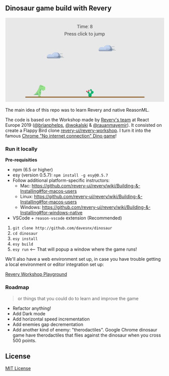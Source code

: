 ## Dinosaur game build with Revery

![](./docs/demo.png)

The main idea of this repo was to learn Revery and native ReasonML.

The code is based on the Workshop made by [Revery's team](https://github.com/revery-ui) at React Europe 2019 ([@brianphelps](https://github.com/bryphe), [@wokalski](https://github.com/wokalski) & [@rauanmayemir](https://github.com/rauanmayemir)). It consisted on create a Flappy Bird clone [revery-ui/revery-workshop](https://github.com/revery-ui/revery-workshop). I turn it into the famous [Chrome "No internet connection" Dino game](chrome://dino)!

### Run it locally

**Pre-requisities**

- npm (6.5 or higher)
- esy (version 0.5.7): `npm install -g esy@0.5.7`
- Follow additional platform-specific instructors:
  - Mac: https://github.com/revery-ui/revery/wiki/Building-&-Installing#for-macos-users
  - Linux: https://github.com/revery-ui/revery/wiki/Building-&-Installing#for-macos-users
  - Windows: https://github.com/revery-ui/revery/wiki/Building-&-Installing#for-windows-native
- VSCode + `reason-vscode` extension (Recommended)

<!-- The first-time build can take a while, as the entire compiler toolchain is being built. -->

1. `git clone http://github.com/davesnx/dinosaur`
2. `cd dinosaur`
3. `esy install`
4. `esy build`
5. `esy run` <-- That will popup a window where the game runs!

We'll also have a web environment set up, in case you have trouble getting a local environment or editor integration set up:

[Revery Workshop Playground](https://outrunlabs.com/revery/workshop)

### Roadmap
> or things that you could do to learn and improve the game
- Refactor anything!
- Add Dark mode
- Add horizontal speed incrementation
- Add enemies gap decrementation
- Add another kind of enemy: "therodactiles". Google Chrome dinosaur game have therodactiles that flies against the dinosaur when you cross 500 points.

## License

[MIT License](LICENSE)
